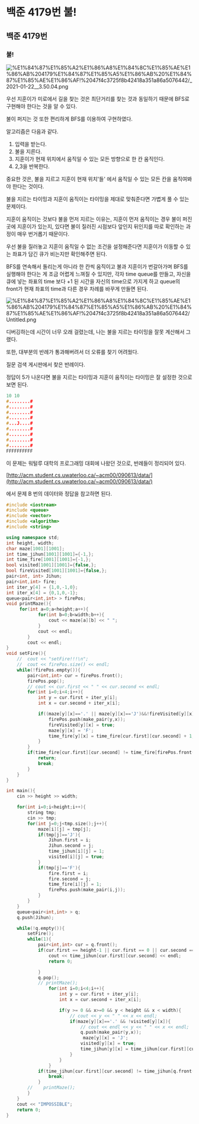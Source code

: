 # 백준 4179번 불!

## 백준 4179번

### 불!

![%E1%84%87%E1%85%A2%E1%86%A8%E1%84%8C%E1%85%AE%E1%86%AB%204179%E1%84%87%E1%85%A5%E1%86%AB%20%E1%84%87%E1%85%AE%E1%86%AF!%2047f4c3725f8b42418a351a86a5076442/_2021-01-22__3.50.04.png](%E1%84%87%E1%85%A2%E1%86%A8%E1%84%8C%E1%85%AE%E1%86%AB%204179%E1%84%87%E1%85%A5%E1%86%AB%20%E1%84%87%E1%85%AE%E1%86%AF!%2047f4c3725f8b42418a351a86a5076442/_2021-01-22__3.50.04.png)

우선 지훈이가 미로에서 길을 찾는 것은 최단거리를 찾는 것과 동일하기 때문에 BFS로 구현해야 한다는 것을 알 수 있다. 

불이 퍼지는 것 또한 편리하게 BFS를 이용하여 구현하였다. 

알고리즘은 다음과 같다. 

1. 입력을 받는다. 
2. 불을 지른다.
3. 지훈이가 현재 위치에서 움직일 수 있는 모든 방향으로 한 칸 움직인다. 
4. 2,3을 반복한다. 

중요한 것은, 불을 지르고 지훈이 현재 위치'들' 에서 움직일 수 있는 모든 칸을 움직여봐야 한다는 것이다. 

불을 지르는 타이밍과 지훈이 움직이는 타이밍을 제대로 맞춰준다면 가볍게 풀 수 있는 문제이다. 

지훈이 움직이는 것보다 불을 먼저 지르는 이유는, 지훈이 먼저 움직이는 경우 불이 퍼진 곳에 지훈이가 있는지, 있다면 불이 질러진 시점보다 앞인지 뒤인지를 따로 확인하는 과정이 매우 번거롭기 때문이다. 

우선 불을 질러놓고 지훈이 움직일 수 없는 조건을 설정해준다면 지훈이가 이동할 수 있는 좌표가 담긴 큐가 비는지만 확인해주면 된다. 

BFS를 연속해서 돌리는게 아니라 한 칸씩 움직이고 불과 지훈이가 번갈아가며 BFS를 실행해야 한다는 게 조금 어렵게 느껴질 수 있지만, 각자 time queue를 만들고, 자신을 큐에 넣는 좌표의 time 보다  +1 된 시간을 자신의 time으로 가지게 하고 queue의 front가 현재 좌표의 time과 다른 경우 차례를 바꾸게 만들면 된다. 

![%E1%84%87%E1%85%A2%E1%86%A8%E1%84%8C%E1%85%AE%E1%86%AB%204179%E1%84%87%E1%85%A5%E1%86%AB%20%E1%84%87%E1%85%AE%E1%86%AF!%2047f4c3725f8b42418a351a86a5076442/Untitled.png](%E1%84%87%E1%85%A2%E1%86%A8%E1%84%8C%E1%85%AE%E1%86%AB%204179%E1%84%87%E1%85%A5%E1%86%AB%20%E1%84%87%E1%85%AE%E1%86%AF!%2047f4c3725f8b42418a351a86a5076442/Untitled.png)

디버깅하는데 시간이 너무 오래 걸렸는데, 나는 불을 지르는 타이밍을 잘못 계산해서 그랬다. 

또한, 대부분의 반례가 통과해버려서 더 오류를 찾기 어려웠다. 

질문 검색 게시판에서 찾은 반례이다. 

정답이 5가 나온다면 불을 지르는 타이밍과 지훈이 움직이는 타이밍은 잘 설정한 것으로 보면 된다. 

```cpp
10 10
#........#
#........#
#........#
#........#
#...J....#
#........#
#........#
#........#
#........#
FFFFFFFFFF
```

이 문제는 워털루 대학의 프로그래밍 대회에 나왔던 것으로, 반례들이 정리되어 있다. 

[http://acm.student.cs.uwaterloo.ca/~acm00/090613/data/](http://acm.student.cs.uwaterloo.ca/~acm00/090613/data/)

에서 문제 B 번의 데이터와 정답을 참고하면 된다. 

```cpp
#include <iostream>
#include <queue>
#include <vector>
#include <algorithm>
#include <string>

using namespace std;
int height, width;
char maze[1001][1001];
int time_jihun[1001][1001]={-1,};
int time_fire[1001][1001]={-1,};
bool visited[1001][1001]={false,};
bool fireVisited[1001][1001]={false,};
pair<int, int> Jihun;
pair<int,int> fire;
int iter_y[4] = {1,0,-1,0};
int iter_x[4] = {0,1,0,-1};
queue<pair<int,int> > firePos;
void printMaze(){
     for(int a=0;a<height;a++){
            for(int b=0;b<width;b++){
                cout << maze[a][b] << " ";
            }
            cout << endl;
        }
        cout << endl;
}
void setFire(){
    //  cout << "setFire!!!\n";
    //  cout << firePos.size() << endl;
    while(!firePos.empty()){
        pair<int,int> cur = firePos.front();
        firePos.pop();
        // cout << cur.first << " " << cur.second << endl;
        for(int i=0;i<4;i++){
            int y = cur.first + iter_y[i];
            int x = cur.second + iter_x[i];

            if((maze[y][x]=='.' || maze[y][x]=='J')&&!fireVisited[y][x]){
                firePos.push(make_pair(y,x));
                fireVisited[y][x] = true;
                maze[y][x] = 'F';
                time_fire[y][x] = time_fire[cur.first][cur.second] + 1;
            }
        }
        if(time_fire[cur.first][cur.second] != time_fire[firePos.front().first][firePos.front().second]){
            return;
            break;
        }
    }
}

int main(){
    cin >> height >> width;

    for(int i=0;i<height;i++){
        string tmp;
        cin >> tmp;
        for(int j=0;j<tmp.size();j++){
            maze[i][j] = tmp[j];
            if(tmp[j]=='J'){
                Jihun.first = i;
                Jihun.second = j;
                time_jihun[i][j] = 1;
                visited[i][j] = true;
            }
            if(tmp[j]=='F'){
                fire.first = i;
                fire.second = j;
                time_fire[i][j] = 1;
                firePos.push(make_pair(i,j));
            }
        }
    }
    queue<pair<int,int> > q;
    q.push(Jihun);

    while(!q.empty()){
        setFire(); 
        while(1){
            pair<int,int> cur = q.front();
            if(cur.first == height-1 || cur.first == 0 || cur.second == 0 || cur.second == width-1){
                cout << time_jihun[cur.first][cur.second] << endl;
                return 0;

            }
            q.pop();
            // printMaze();
                for(int i=0;i<4;i++){
                    int y = cur.first + iter_y[i];
                    int x = cur.second + iter_x[i];

                    if(y >= 0 && x>=0 && y < height && x < width){
                        // cout << y << " " << x << endl;
                        if(maze[y][x]=='.' && !visited[y][x]){
                            // cout << endl << y << " " << x << endl;
                            q.push(make_pair(y,x));
                             maze[y][x] = 'J';
                            visited[y][x] = true;
                            time_jihun[y][x] = time_jihun[cur.first][cur.second] + 1;
                        }
                    }
                }
            if(time_jihun[cur.first][cur.second] != time_jihun[q.front().first][q.front().second]){
                break;
            }
        //    printMaze(); 
        }
    }
    cout << "IMPOSSIBLE";
    return 0;
}
```